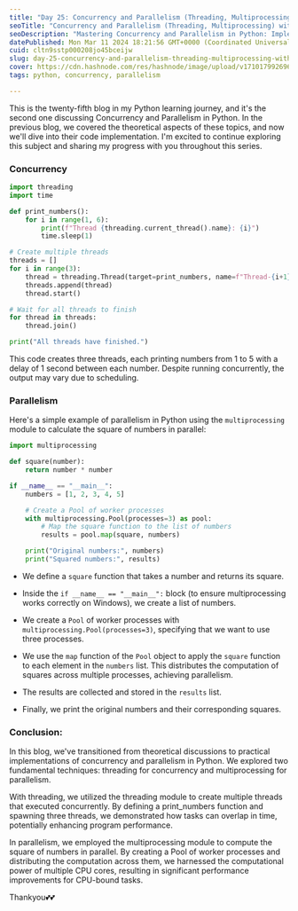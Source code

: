 ```yaml
---
title: "Day 25: Concurrency and Parallelism (Threading, Multiprocessing) with practical"
seoTitle: "Concurrency and Parallelism (Threading, Multiprocessing) with practica"
seoDescription: "Mastering Concurrency and Parallelism in Python: Implementing Theory into Practice"
datePublished: Mon Mar 11 2024 18:21:56 GMT+0000 (Coordinated Universal Time)
cuid: cltn9sstp000208jo45bceijw
slug: day-25-concurrency-and-parallelism-threading-multiprocessing-with-practical
cover: https://cdn.hashnode.com/res/hashnode/image/upload/v1710179926968/6266f51a-c1ab-4a4f-ba96-aadf2a716e2a.png
tags: python, concurrency, parallelism

---
```


This is the twenty-fifth blog in my Python learning journey, and it's the second one discussing Concurrency and Parallelism in Python. In the previous blog, we covered the theoretical aspects of these topics, and now we'll dive into their code implementation. I'm excited to continue exploring this subject and sharing my progress with you throughout this series.

### Concurrency

```python
import threading
import time

def print_numbers():
    for i in range(1, 6):
        print(f"Thread {threading.current_thread().name}: {i}")
        time.sleep(1)

# Create multiple threads
threads = []
for i in range(3):
    thread = threading.Thread(target=print_numbers, name=f"Thread-{i+1}")
    threads.append(thread)
    thread.start()

# Wait for all threads to finish
for thread in threads:
    thread.join()

print("All threads have finished.")
```

This code creates three threads, each printing numbers from 1 to 5 with a delay of 1 second between each number. Despite running concurrently, the output may vary due to scheduling.

### Parallelism

Here's a simple example of parallelism in Python using the `multiprocessing` module to calculate the square of numbers in parallel:

```python
import multiprocessing

def square(number):
    return number * number

if __name__ == "__main__":
    numbers = [1, 2, 3, 4, 5]

    # Create a Pool of worker processes
    with multiprocessing.Pool(processes=3) as pool:
        # Map the square function to the list of numbers
        results = pool.map(square, numbers)

    print("Original numbers:", numbers)
    print("Squared numbers:", results)
```

* We define a `square` function that takes a number and returns its square.
    
* Inside the `if __name__ == "__main__":` block (to ensure multiprocessing works correctly on Windows), we create a list of numbers.
    
* We create a `Pool` of worker processes with `multiprocessing.Pool(processes=3)`, specifying that we want to use three processes.
    
* We use the `map` function of the `Pool` object to apply the `square` function to each element in the `numbers` list. This distributes the computation of squares across multiple processes, achieving parallelism.
    
* The results are collected and stored in the `results` list.
    
* Finally, we print the original numbers and their corresponding squares.
    

### Conclusion:

In this blog, we've transitioned from theoretical discussions to practical implementations of concurrency and parallelism in Python. We explored two fundamental techniques: threading for concurrency and multiprocessing for parallelism.

With threading, we utilized the threading module to create multiple threads that executed concurrently. By defining a print\_numbers function and spawning three threads, we demonstrated how tasks can overlap in time, potentially enhancing program performance.

In parallelism, we employed the multiprocessing module to compute the square of numbers in parallel. By creating a Pool of worker processes and distributing the computation across them, we harnessed the computational power of multiple CPU cores, resulting in significant performance improvements for CPU-bound tasks.

Thankyou💕💕